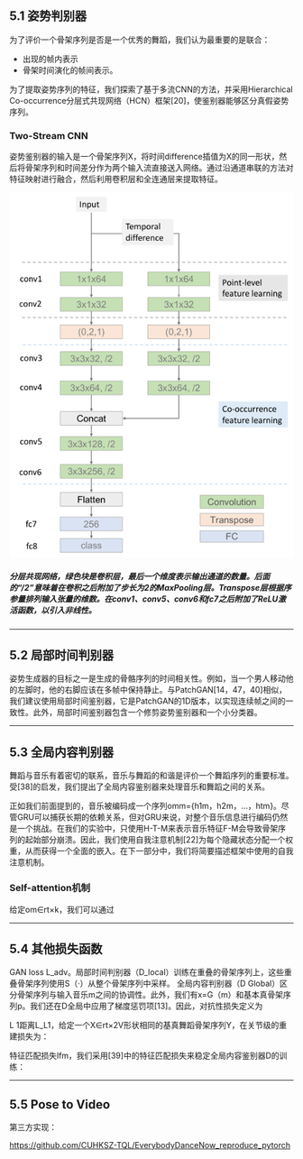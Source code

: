 ## 5.1 姿势判别器

为了评价一个骨架序列是否是一个优秀的舞蹈，我们认为最重要的是联合：
- 出现的帧内表示
- 骨架时间演化的帧间表示。

为了提取姿势序列的特征，我们探索了基于多流CNN的方法，并采用Hierarchical Co-occurrence分层式共现网络（HCN）框架[20]，使鉴别器能够区分真假姿势序列。

### Two-Stream CNN

姿势鉴别器的输入是一个骨架序列X，将时间difference插值为X的同一形状，然后将骨架序列和时间差分作为两个输入流直接送入网络。通过沿通道串联的方法对特征映射进行融合，然后利用卷积层和全连通层来提取特征。

![img](HCN.png)

##### 分层共现网络，绿色块是卷积层，最后一个维度表示输出通道的数量。后面的“/2”意味着在卷积之后附加了步长为2的MaxPooling层。Transpose层根据序参量排列输入张量的维数。在conv1、conv5、conv6和fc7之后附加了ReLU激活函数，以引入非线性。

---

## 5.2 局部时间判别器

姿势生成器的目标之一是生成的骨骼序列的时间相关性。例如，当一个男人移动他的左脚时，他的右脚应该在多帧中保持静止。与PatchGAN[14，47，40]相似，我们建议使用局部时间鉴别器，它是PatchGAN的1D版本，以实现连续帧之间的一致性。此外，局部时间鉴别器包含一个修剪姿势鉴别器和一个小分类器。

---

## 5.3 全局内容判别器

舞蹈与音乐有着密切的联系，音乐与舞蹈的和谐是评价一个舞蹈序列的重要标准。受[38]的启发，我们提出了全局内容鉴别器来处理音乐和舞蹈之间的关系。

正如我们前面提到的，音乐被编码成一个序列omm={h1m，h2m，…，htm}。尽管GRU可以捕获长期的依赖关系，但对GRU来说，对整个音乐信息进行编码仍然是一个挑战。在我们的实验中，只使用H-T-M来表示音乐特征F-M会导致骨架序列的起始部分崩溃。因此，我们使用自我注意机制[22]为每个隐藏状态分配一个权重，从而获得一个全面的嵌入。在下一部分中，我们将简要描述框架中使用的自我注意机制。

### Self-attention机制

给定om∈rt×k，我们可以通过

---

## 5.4 其他损失函数

GAN loss L_adv。局部时间判别器（D_local）训练在重叠的骨架序列上，这些重叠骨架序列使用S（·）从整个骨架序列中采样。
全局内容判别器（D Global）区分骨架序列与输入音乐m之间的协调性。此外，我们有x=G（m）和基本真骨架序列p。我们还在D全局中应用了梯度惩罚项[13]。因此，对抗性损失定义为

L 1距离L_L1，给定一个X∈rt×2V形状相同的基真舞蹈骨架序列Y，在关节级的重建损失为：

特征匹配损失lfm，我们采用[39]中的特征匹配损失来稳定全局内容鉴别器D的训练：



---

## 5.5 Pose to Video

第三方实现：

https://github.com/CUHKSZ-TQL/EverybodyDanceNow_reproduce_pytorch